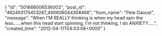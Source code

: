  {
   "id": "501666006536003",
   "post_id": "462493170453287_490608044308466",
   "from_name": "Pete Daoust",
   "message": "When I'M REALLY thinking is when my head spin the less......when this head start spinning, I'm not thinking, I do ANXIETY.....",
   "created_time": "2013-04-11T04:03:06+0000"
 }
